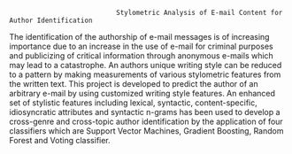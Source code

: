                                Stylometric Analysis of E-mail Content for Author Identification

The identification of the authorship of e-mail messages is of increasing importance due to an increase
in the use of e-mail for criminal purposes and publicizing of critical information through
anonymous e-mails which may lead to a catastrophe. An authors unique writing style can be
reduced to a pattern by making measurements of various stylometric features from the written
text. This project is developed to predict the author of an arbitrary e-mail by using customized writing 
style features. An enhanced set of stylistic features including lexical, syntactic, content-specific, 
idiosyncratic attributes and syntactic n-grams has been used to develop a cross-genre and cross-topic author
identification by the application of four classifiers which are Support Vector Machines, Gradient
Boosting, Random Forest and Voting classifier.

